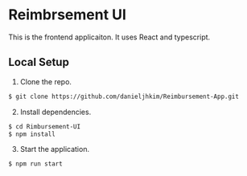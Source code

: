 # Reimbrsement UI

This is the frontend applicaiton. It uses React and typescript.

## Local Setup

1. Clone the repo.
```bash
$ git clone https://github.com/danieljhkim/Reimbursement-App.git
```

2. Install dependencies.
```bash
$ cd Rimbursement-UI
$ npm install
```

3. Start the application.
```bash
$ npm run start
```

